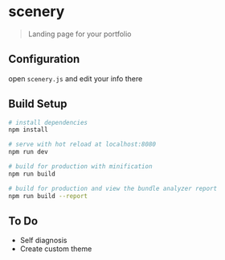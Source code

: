 # scenery

> Landing page for your portfolio

## Configuration

open `scenery.js` and edit your info there

## Build Setup

``` bash
# install dependencies
npm install

# serve with hot reload at localhost:8080
npm run dev

# build for production with minification
npm run build

# build for production and view the bundle analyzer report
npm run build --report
```

## To Do
- Self diagnosis
- Create custom theme